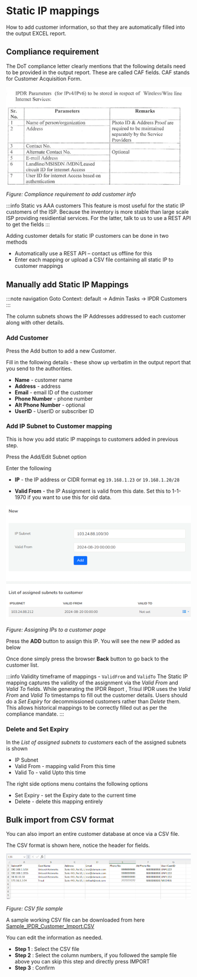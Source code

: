 # Static IP mappings

How to add customer information, so that they are automatically filled into the output EXCEL report.

## Compliance requirement

The DoT compliance letter clearly mentions that the following details need to be provided in the output report.  These are called CAF fields. CAF stands for Customer Acquisition Form. 

![caf_fields](images/letter-caf.png)

*Figure: Compliance requirement to add customer info* 


:::info  Static vs AAA customers
This feature is most useful for the static IP customers of the ISP. Because the inventory is more stable than large scale ISP providing residiential services. For the latter, talk to us to use a REST API to get the fields
:::

Adding customer details for static IP customers can be done in two methods

- Automatically use a REST API – contact us offline for this
- Enter each mapping or upload a CSV file containing all static IP to customer mappings

## Manually add Static IP Mappings 

:::note navigation
Goto Context: default &rarr; Admin Tasks &rarr; IPDR Customers
:::

The column subnets shows the IP Addresses addressed to each customer along with other details.

### Add Customer

Press the Add button to add a new Customer.

Fill in the following details - these show up verbatim in the output report that you send to the authorities. 
* **Name** - customer name
* **Address** - address
* **Email** - email ID of the customer
* **Phone Number** - phone number
* **Alt Phone Number** - optional 
* **UserID** - UserID or subscriber ID 

### Add IP Subnet to Customer mapping

This is how you add static IP mappings to customers added in previous step.

Press the Add/Edit Subnet option


Enter the following 

* **IP** - the IP address or CIDR format eg `19.168.1.23` or `19.168.1.20/28` 
- **Valid From** - the IP Assignment is valid from this date. Set this to 1-1-1970 if you want to use this for old data.

![](images/addipmap.png)

*Figure: Assigning IPs to a customer page* 


Press the **ADD** button to assign this IP. You will see the new IP added as below

Once done simply press the browser **Back** button to go back to the customer list.


:::info Validity timeframe of mappings - `ValidFrom` and `ValidTo` 
The Static IP mapping captures the validity of the assignment via the *Valid From* and *Valid To* fields. While generating the IPDR Report , Trisul IPDR uses the *Valid From* and *Valid To* timestamps to fill out the customer details. Users should do a *Set Expiry* for decommissioned customers rather than *Delete* them. This allows historical mappings to be correctly filled out as per the compliance mandate. 
:::

### Delete and Set Expiry

In the *List of assigned subnets to customers*  each of the assigned subnets is shown
* IP Subnet 
* Valid From - mapping valid From this time
* Valid To - valid Upto this time 

The right side options menu contains the following options 
* Set Expiry - set the Expiry date to the current time
* Delete - delete this mapping entirely


## Bulk import from CSV format

You can also import an entire customer database at once via a CSV file. 

The CSV format is shown here, notice the header for fields. 

![](images/ipdr-csv-format.png) 

*Figure: CSV file sample* 

A sample working CSV file can be downloaded from here [Sample_IPDR_Customer_Import.CSV](/data/SAMPLE_IPDR_CUSTOMER_SUBNET_MAPPINGS.csv) 

You can edit the information as needed.

- **Step 1** : Select the CSV file
- **Step 2** : Select the column numbers, if you followed the sample file above you can skip this step and directly press IMPORT
- **Step 3** : Confirm

